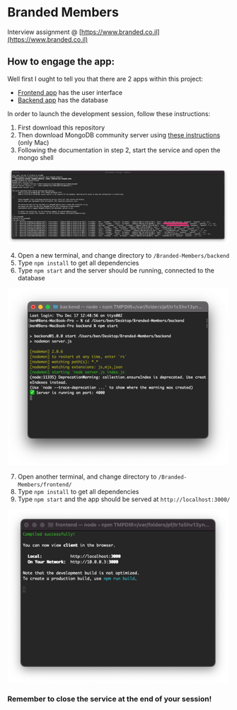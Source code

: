 # Branded Members

Interview assignment @ [https://www.branded.co.il](https://www.branded.co.il)

## How to engage the app:

Well first I ought to tell you that there are 2 apps within this project:

- [Frontend app](https://github.com/belferink1996/Branded-Members/tree/main/frontend) has the user interface
- [Backend app](https://github.com/belferink1996/Branded-Members/tree/main/backend) has the database

In order to launch the development session, follow these instructions:

1. First download this repository
2. Then download MongoDB community server using [these instructions](https://github.com/belferink1996/Branded-Members/tree/main/backend#readme) (only Mac)
3. Following the documentation in step 2, start the service and open the mongo shell

<img src='./img/database_shell.png' alt='database' width='500' />

4. Open a new terminal, and change directory to `/Branded-Members/backend`
5. Type `npm install` to get all dependencies
6. Type `npm start` and the server should be running, connected to the database

<img src='./img/backend_terminal.png' alt='database' width='500' />

7. Open another terminal, and change directory to `/Branded-Members/frontend/`
8. Type `npm install` to get all dependencies
9. Type `npm start` and the app should be served at `http://localhost:3000/`

<img src='./img/frontend_terminal.png' alt='database' width='500' />

### Remember to close the service at the end of your session!
